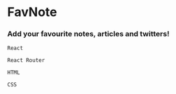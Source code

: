 # FavNote
 
 
 
 
 ### Add your favourite notes, articles and twitters! 
 
 ```
 React 

```

```
React Router
 ```
 ```
 HTML
 ```
 ```
 CSS
```

